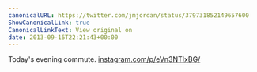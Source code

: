 ```yaml
---
canonicalURL: https://twitter.com/jmjordan/status/379731852149657600
ShowCanonicalLink: true
CanonicalLinkText: View original on
date: 2013-09-16T22:21:43+00:00
---
```

Today's evening commute. [instagram.com/p/eVn3NTIxBG/](http://instagram.com/p/eVn3NTIxBG/)